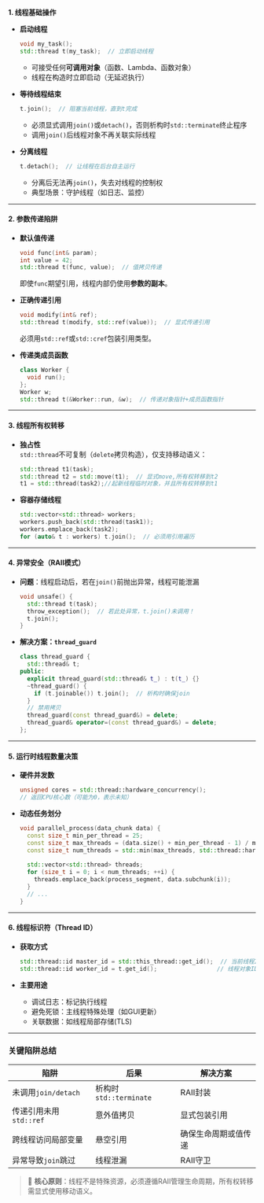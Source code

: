 **1. 线程基础操作**  

- **启动线程**  
  ```cpp
  void my_task(); 
  std::thread t(my_task);  // 立即启动线程
  ```
  - 可接受任何**可调用对象**（函数、Lambda、函数对象）
  - 线程在构造时立即启动（无延迟执行）

- **等待线程结束**  
  ```cpp
  t.join();  // 阻塞当前线程，直到t完成
  ```
  - 必须显式调用`join()`或`detach()`，否则析构时`std::terminate`终止程序
  - 调用`join()`后线程对象不再关联实际线程

- **分离线程**  
  ```cpp
  t.detach();  // 让线程在后台自主运行
  ```
  - 分离后无法再`join()`，失去对线程的控制权
  - 典型场景：守护线程（如日志、监控）

---

#### **2. 参数传递陷阱**  
- **默认值传递**  
  ```cpp
  void func(int& param);
  int value = 42;
  std::thread t(func, value);  // 值拷贝传递
  ```
  即使`func`期望引用，线程内部仍使用**参数的副本**。

- **正确传递引用**  
  
  ```cpp
  void modify(int& ref);
  std::thread t(modify, std::ref(value));  // 显式传递引用
  ```
  必须用`std::ref`或`std::cref`包装引用类型。
  
- **传递类成员函数**  
  ```cpp
  class Worker {
    void run();
  };
  Worker w;
  std::thread t(&Worker::run, &w);  // 传递对象指针+成员函数指针
  ```

---

#### **3. 线程所有权转移**  
- **独占性**  
  `std::thread`不可复制（`delete`拷贝构造），仅支持移动语义：  
  
  ```cpp
  std::thread t1(task);
  std::thread t2 = std::move(t1);  // 显式move,所有权转移到t2
  t1 = std::thread(task2);//起新线程临时对象，并且所有权转移到t1
  ```
  
- **容器存储线程**  
  ```cpp
  std::vector<std::thread> workers;
  workers.push_back(std::thread(task1));
  workers.emplace_back(task2);
  for (auto& t : workers) t.join();  // 必须用引用遍历
  ```

---

#### **4. 异常安全（RAII模式）**  
- **问题**：线程启动后，若在`join()`前抛出异常，线程可能泄漏  
  ```cpp
  void unsafe() {
    std::thread t(task);
    throw_exception();  // 若此处异常，t.join()未调用！
    t.join();
  }
  ```

- **解决方案：`thread_guard`**  
  ```cpp
  class thread_guard {
    std::thread& t;
  public:
    explicit thread_guard(std::thread& t_) : t(t_) {}
    ~thread_guard() {
      if (t.joinable()) t.join();  // 析构时确保join
    }
    // 禁用拷贝
    thread_guard(const thread_guard&) = delete;
    thread_guard& operator=(const thread_guard&) = delete;
  };
  ```

---

#### **5. 运行时线程数量决策**  
- **硬件并发数**  
  ```cpp
  unsigned cores = std::thread::hardware_concurrency(); 
  // 返回CPU核心数（可能为0，表示未知）
  ```

- **动态任务划分**  
  ```cpp
  void parallel_process(data_chunk data) {
    const size_t min_per_thread = 25;
    const size_t max_threads = (data.size() + min_per_thread - 1) / min_per_thread;
    const size_t num_threads = std::min(max_threads, std::thread::hardware_concurrency());
    
    std::vector<std::thread> threads;
    for (size_t i = 0; i < num_threads; ++i) {
      threads.emplace_back(process_segment, data.subchunk(i));
    }
    // ...
  }
  ```

---

#### **6. 线程标识符（Thread ID）**  
- **获取方式**  
  ```cpp
  std::thread::id master_id = std::this_thread::get_id();  // 当前线程ID
  std::thread::id worker_id = t.get_id();                 // 线程对象ID
  ```

- **主要用途**  
  
  - 调试日志：标记执行线程
  - 避免死锁：主线程特殊处理（如GUI更新）
  - 关联数据：如线程局部存储(TLS)

---

### 关键陷阱总结
| 陷阱                   | 后果                   | 解决方案             |
| ---------------------- | ---------------------- | -------------------- |
| 未调用`join/detach`    | 析构时`std::terminate` | RAII封装             |
| 传递引用未用`std::ref` | 意外值拷贝             | 显式包装引用         |
| 跨线程访问局部变量     | 悬空引用               | 确保生命周期或值传递 |
| 异常导致`join`跳过     | 线程泄漏               | RAII守卫             |

> 📌 **核心原则**：线程不是特殊资源，必须遵循RAII管理生命周期，所有权转移需显式使用移动语义。